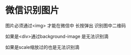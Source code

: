 # 微信识别图片

图片必须通过\<img\> 才能在微信中 长按弹出 识别图中二维码  

如果是\<div\>通过background-image 是无法识别滴  

如果是scale缩放过的也是无法识别滴
